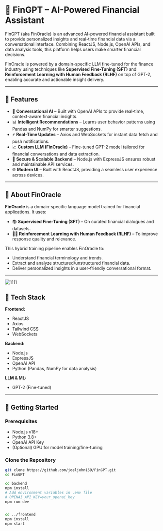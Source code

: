 # 💸 FinGPT – AI-Powered Financial Assistant 

FinGPT (aka FinOracle) is an advanced AI-powered financial assistant built to provide personalized insights and real-time financial data via a conversational interface. Combining ReactJS, Node.js, OpenAI APIs, and data analysis tools, this platform helps users make smarter financial decisions.

FinOracle is powered by a domain-specific LLM fine-tuned for the finance industry using techniques like **Supervised Fine-Tuning (SFT)** and **Reinforcement Learning with Human Feedback (RLHF)** on top of GPT-2, enabling accurate and actionable insight delivery.

---

## 🚀 Features

- 🤖 **Conversational AI** – Built with OpenAI APIs to provide real-time, context-aware financial insights.
- 📊 **Intelligent Recommendations** – Learns user behavior patterns using Pandas and NumPy for smarter suggestions.
- ⚡ **Real-Time Updates** – Axios and WebSockets for instant data fetch and push notifications.
- 📈 **Custom LLM (FinOracle)** – Fine-tuned GPT-2 model tailored for financial conversations and data extraction.
- 🔐 **Secure & Scalable Backend** – Node.js with ExpressJS ensures robust and maintainable API services.
- 🌐 **Modern UI** – Built with ReactJS, providing a seamless user experience across devices.

---

## 🧠 About FinOracle

**FinOracle** is a domain-specific language model trained for financial applications. It uses:
- 📚 **Supervised Fine-Tuning (SFT)** – On curated financial dialogues and datasets.
- 👨‍🏫 **Reinforcement Learning with Human Feedback (RLHF)** – To improve response quality and relevance.

This hybrid training pipeline enables FinOracle to:
- Understand financial terminology and trends.
- Extract and analyze structured/unstructured financial data.
- Deliver personalized insights in a user-friendly conversational format.

---

![1111](https://github.com/user-attachments/assets/3e031372-e08f-4d88-b42e-a8a5cd57718c)


## 🧰 Tech Stack

**Frontend:**
- ReactJS
- Axios
- Tailwind CSS
- WebSockets

**Backend:**
- Node.js
- ExpressJS
- OpenAI API
- Python (Pandas, NumPy for data analysis)

**LLM & ML:**
- GPT-2 (Fine-tuned)

---

## 🔧 Getting Started

### Prerequisites

- Node.js v18+
- Python 3.8+
- OpenAI API Key
- (Optional) GPU for model training/fine-tuning

### Clone the Repository

```bash
git clone https://github.com/joeljohn159/FinGPT.git
cd FinGPT

cd backend
npm install
# Add environment variables in .env file
# OPENAI_API_KEY=your_openai_key
npm run dev


cd ../frontend
npm install
npm start
```
